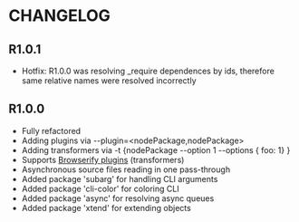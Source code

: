 # CHANGELOG

## R1.0.1
* Hotfix: R1.0.0 was resolving _require dependences by ids,
therefore same relative names were resolved incorrectly

## R1.0.0
* Fully refactored
* Adding plugins via --plugin=<nodePackage,nodePackage>
* Adding transformers via -t {nodePackage --option 1 --options { foo: 1} }
* Supports [Browserify plugins](https://www.npmjs.com/browse/keyword/browserify-plugin) (transformers)
* Asynchronous source files reading in one pass-through
* Added package 'subarg' for handling CLI arguments
* Added package 'cli-color' for coloring CLI
* Added package 'async' for resolving async queues
* Added package 'xtend' for extending objects
